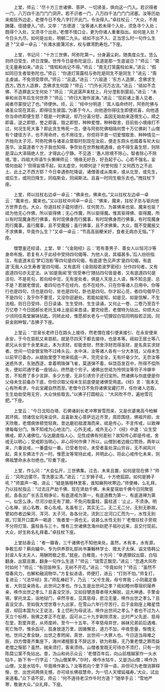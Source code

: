 <!-- { "loadSidebar": true } -->
　　上堂，师云：“尽十方三世诸佛、菩萨、一切贤圣，俱向这一门入。若识得者一门，八万四千法门门门洞开。若不识者一门，八万四千法门门门闭塞。汝等历劫来痴狂外边走，老僧今日不免八字打开此门，令汝得入。”卓拄杖云：“大众，不用踌躇，径捷便入。”顷，又举：“古德道：‘汝等诸人若未得个入处，须急寻个入处；既得个入处，又须寻个出处。’老僧不惜口业，更为你诸人重重指出。如何是入处？今日头九尽。如何是出处，明朝二九头。祗如不出不入、正当恁么时一句作么生道？”又卓一卓云：“长滩水接蒲河水，权与螺湾酌寿卮。”下座。

　　上堂，书记问：“十方三世佛，阿弥陀第一。分身遍尘刹，随类度众生。恁么则终日受生、终日涅槃。世传今日是弥陀诞日，且道是那一生底诞日？”师云：“南无无量寿如来。”进云：“情知和尚记不得。”师云：“南无灯笼露柱如来。”进云：“假如同日生者皆弥陀也。”师云：“你道灯笼露柱与弥陀是同生不是同生？”进云：“斋主虔诚，不免领受厚供。”师云：“且退。”进云：“六祖道：‘东方人造罪，念佛求生西方。’西方人造罪，念佛求生何国？”师云：“门外长河万古流。”进云：“祗如不念佛、不造罪底又生何处？”师云：“风送潺声来枕上，月分澄影到窗前。”进云：“未审和尚百年后生何世界？”师云：“终归大海作波涛。”进云：“现前诸上善人见者、闻者尽蒙授记了也。”师便休。顷，云：“经中分明道：‘其人临命终时，阿弥陀佛与诸圣众现在其前，即得往生彼国。’为甚于今人，向他道你得往生即便欢喜，向他道你当命终即便生怒？既是一时佛说，却乃分喜分怒，盖因无始劫来逐境生心，顺之即喜，逆之即怒，誉之即喜，毁之即怒，种种爱憎，种种取舍，目前些小境缘打不过，何况生死大事？即此贪生怖死一念，便与阿弥陀佛相隔何啻十万亿佛刹？山僧有个捷径方子，也不用命终，也不用往生，你但将平昔一切爱憎取舍、种种情见一齐抛向太子河，阿弥陀佛与诸圣众管取时刻现在汝前，便走东厕头也踏着车轮大似莲华。汝莫道者个方子我也知得，争奈处在世界触境遇缘，由不得生喜生怒，则除是深山大泽隔绝人世，才得此心宁静。不见道：‘愚人除境不除心，智者除心不除境。’昔，四祖大师语牛头懒禅师云：‘境缘无好丑，好丑起于心。心若不强名，妄情何由起？’但得妄情不起，如太虚空，何顺何逆？何誉何毁？又何西方之不此土、此土之不西方耶？今日幸遇弥陀降诞，诸僧善或从南来，或从北至，或先生，或后生，或同日降生，同临斯会，同闻斯法。且喜一时同生极乐去也。”拽拄杖下座。

　　上堂，师以拄杖右边卓一卓云：“佛来也，佛来也。”又以拄杖左边卓一卓云：“魔来也，魔来也。”又以拄杖中间卓一卓云：“佛来，魔来，拄杖子总与驱向他方世界去也。大众，你道拄杖子蕴何德行、仗何势力，为甚佛来也驱、魔来也驱？祗为他无心作佛，所以驱得佛；无心作魔，所以驱得魔。惟其驱得佛、驱得魔，所以有时现魔身而行佛事，有时现佛身而行魔事，有时现佛身而行佛事，有时现魔身而行魔事。虽行魔事，且不受魔报；虽行佛事，且不求佛果。大众，既不受魔报又不求佛果，毕竟作么生？”又卓一卓云：“节高高丽粳米好，食者无病亦无恼。”下座。

　　僧慧鉴还经请，上堂，举：“《金刚经》云：‘若有善男子、善女人以恒河沙等身命布施，若复有人于此经中受持四句偈等、为他人说，其福甚多。’后人纷纷指注，有底道末后‘梦幻泡影’等四句是四句偈，有底道‘色见声求’是四句偈，有底道‘无我人众生寿者’是四句偈，又有底将《金刚般若波罗密经》分作四句者，又有底道四句亦无定法、从‘如是我闻’至‘信受奉行’随拈四句皆是者，又有底道四句是活句、不是死句，若向经中觅，无有是处者，俱是人天座上人语，殊不知总是、总不是？若据老僧说，者四句也不在经内，也不在经外，只在你等诸人日用中。你等行也是四句，住也是四句，坐也是四句，卧也是四句。你才起心觅，者四句偈早已不是四句；及乎你不要觅，又没你迴避处。若能如是知、如是见、如是信解，不生法相，则日日受持、日日读诵、生生受持、生生读诵，又何止一卷、二卷乃至百千万亿卷？今日因郝长老托玉峰上座前来恳请，要完经愿，老僧特为拈出。仰烦大众少顷同往斋堂展钵拈匙，同转此经，惟愿郝长老与一切狸奴白牯同明般若正因，同获金刚种智。”击拂子下座。

　　上堂云：“甘泉长老终日在路头上接待，然老僧在接引便来接引、在永安便来永安，于今在慈航又来慈航，就是尽四天下都去接待，也是本等。祗如王居士等八弟兄从长安千余里来此，本为求财，却能舍财，然舍浮财而得圣财，是名真实求财者。世间一切金银宝物不过峰头云、水中沫，汝等诸人各有一分大本钱，父母未生以前早已备办，从娘胎里堕下地来呱底一声，完完全全，无有纤毫少欠。无奈汝等迷惑外求，东驰西逐，拿着明珠弹飞雀，莫道弹不着，纵饶百发百中，所得不偿所失，便如邓通守着一座钱山，终然是个穷子。诸佛出世祗为怜悯汝等穷子冷竮辛苦，不知费了多少言辞、多少方便，无非引诱穷子还归宝所。然诸佛与你底便是你父母未生前备办下底，你但识取父母未生前底便是诸佛受用底。《经》言：‘我本无心有所希求，今此宝藏自然而至。’老僧今日不免将诸佛宝藏打开，任你诸人恣取，生生劫劫受用无穷，大众快些取去。”以拂子打圆相云：“大风吹不尽，遍地雪花肥。”下座。

　　上堂云：“今日沈阳白塔、石佛诸刹长老冲寒冒雪而来，又是优婆夷高今柏解其环佩、领诸信女同来设供，且喜新发心菩萨远近齐至，周匝围绕，佛祖开颜，龙天欣敬，老僧病体顿觉轻爽。昔达磨初祖渡海而来，祗是传心，不言传戒，以致禅律每每分门。殊不知戒为心地法门，心外无戒，戒外无心？《经》中道：‘众生受佛戒，即入诸佛位。’与达磨直指人心、见性成佛有何差别？故知传心即是传戒，舍戒无以明心；受戒即当明心，非心将何作佛？所以，山僧到者边极口赞扬，两年以来，六番说戒，一番盛似一番。已受者勿论，未受者虽处深山穷谷，无不闻风兴起，真关东佛法千古一时。惟愿汝等常持此戒，共明此心，将此心戒传化未来，则佛祖慧命永永勿绝也。”珍重下座。

　　上堂，作么问：“大会弘开，三世佛集。过去、未来且置，如何是现在佛？”师云：“风吹边雾尽，雪洗塞尘清。”进云：“三岁狮子吼，十方绝狐踪。如何是狮子吼？”师震声一喝，进云：“疑是旃檀林里客，谁知癞狗吠寒边。”师便棒，么礼拜，乃以拄杖指云：“过去庄严劫千佛、现在贤劫千佛、未来星宿劫千佛今日同聚慈航，各各出广长舌互相诤论，有底道戒为第一，有底道教为第一，有底道禅为第一。似恁么诤，尽河沙劫无有了期，不免问取露柱，露柱道：‘止止，不须诤。明心名禅，说心名教，束心名戒。名虽有三，其实无二。无二无二分，无别无断故。譬如你者边柴河、浑河、太子河，各各分流，流到三岔河口汇而为一，水性无别故。’灯笼开口震声一喝道：‘我者里一滴也无，说甚么水性无别？’老僧拄杖子旁观不分将灯笼、露柱各与三十。惟有三世诸佛念海州赵肥子祖孙远来，且交付现前。大众，好生称名礼拜着。”卓拄杖下座。

　　上堂拈香云：“者一瓣香，三千诸佛也不知他来处。虽然，木有本，水有源，争敢忘却？爇向罏中，专为供养原礼部尚书兼翰林学士、赠太子太保、谥文恪韩公封淑人车太夫人，用酬罔极之恩。”就座。白椎竟，十方问：“幸遇狸奴出窟，白牯翻身。出窟且置，翻身一句作么生道？”师云：“瑞雪正飘空。”进云：“忽遇大风吹时如何？”师云：“有田皆种玉，无树不开花。”进云：“毕竟如何？”师云：“虽然不借春风力，也解和融润物华。”方复拟进语，师便打，进云：“打则不怕。”师复打，复进云：“《法华经》言。”师乱棒赶下，乃云：“父兮生我，母兮育我；小则晨定昏省，大则显亲扬名，此世间之孝也。作么生是出世间之孝？祗如睦州尊宿织屦养亲，唤作出世之孝么？且喜没交涉。又如目犍连尊者得大解脱，运大神通，手擎金锡，掌托龙盂，诣地狱门，卓然寻省，见其慈母，悲泣无量，唤作出世之孝么？且喜没交涉。至如我大觉世尊十九出家，在雪山六年行尽苦行，后于金刚座上睹星悟道，却回本国为父王说法，复上忉利为母说法，唤作出世间之孝么？者也不过为人天立个标榜，我佛之孝正不在是。函可从二十九岁剃除须发，比时严父先逝、慈母在堂，割爱弃恩，从师度岭，至今一十五年。不幸慈母弃世，姊妹兄弟前后遇难、死亡殆尽，惟余函可，孤身放逐万里，因循懈怠，道力不加，中夜思量，惭愧无地。世间之孝全缺，出世之孝罔闻，真世、出世间一大罪人也。今日适当母难之辰，四方僧善齐集座下，海州诸檀那复不辞远涉，欲为称觞，无乃重老僧之罪而益老僧之惭耶？虽然，贼来须打，客来须待。山僧者里既无可待亦不须打，只有一则陈腐公案不免拈出。昔，沩山和尚示众云：‘老僧百年后，向山前檀越家作一头水牯牛，胁下书一行字云：“沩山僧某甲。”尔时，唤作水牯牛，又是沩山僧；唤作沩山僧，又是水牯牛。毕竟唤作甚么？汝等若向个里下得一语，非但可为老僧消罪释惭，世、出世间两俱无憾，亦可续长佛祖慧命，为一切人天增延福寿。’大众，试出来道看。”众下语不契，师云：“何不道待老汉作牛时方道？”随举手云：“雪地严寒，敬谢大众。”众礼拜，下座。

